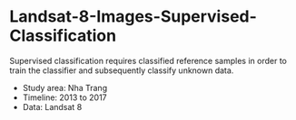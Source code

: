 # Landsat-8-Images-Supervised-Classification
Supervised classification requires classified reference samples in order to train the classifier and subsequently classify unknown data.
- Study area: Nha Trang
- Timeline: 2013 to 2017
- Data: Landsat 8
